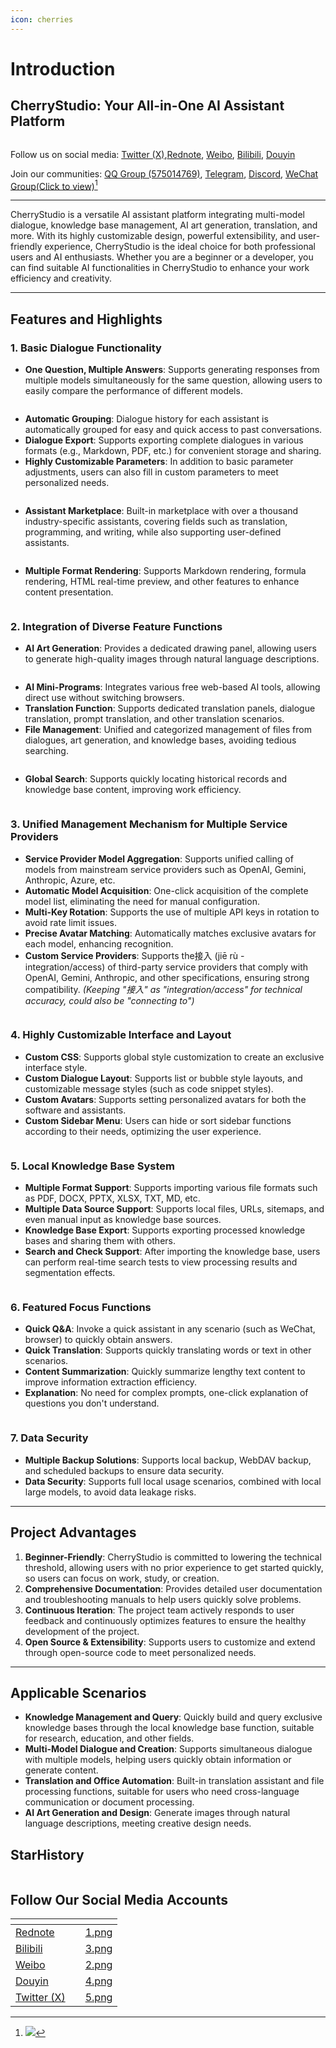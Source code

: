 ```yaml
---
icon: cherries
---
```


# Introduction

## CherryStudio: Your All-in-One AI Assistant Platform

<figure><img src=".gitbook/assets/docs-readme-banner1.png" alt=""><figcaption></figcaption></figure>

Follow us on social media: [Twitter (X)](https://x.com/CherryStudioAPP?t=DYR0ulaLur-bO4Us3bG79A%5C\&s=05),[Rednote](https://www.xiaohongshu.com/user/profile/662b6853000000000b031d9a?xsec_token=YB_1nKvlH4r5hPYVVbbsNHF8Y6n6AKlm5-DaggPCtd2DQ%3D\&xsec_source=app_share\&xhsshare=CopyLink\&appuid=662b6853000000000b031d9a\&apptime=1738627324\&share_id=ace5db41b5954fab8d98a2a7865a62bc\&share_channel=copy_link), [Weibo](https://weibo.com/u/7975656228), [Bilibili](https://space.bilibili.com/3546657515898892?plat_id=1%5C\&share_from=space%5C\&share_medium=android%5C\&share_plat=android%5C\&share_session_id=864e7c2b-5488-4564-9893-9a72f413811e%5C\&share_source=COPY%5C\&share_tag=s_i%5C\&timestamp=1738627360%5C\&unique_k=hIfGgDW), [Douyin](https://www.douyin.com/user/MS4wLjABAAAAmw9A54m5J0hHVMQY5eGrVJ-EHDoOS0hgJ6M1F9MN2Tn2V163A0xrC4_KVzfmQSxC?previous_page=app_code_link)

Join our communities: [QQ Group (575014769)](https://qm.qq.com/q/lo0D4qVZKi), [Telegram](https://t.me/CherryStudioAI), [Discord](https://discord.gg/wez8HtpxqQ), [WeChat Group(Click to view)](#user-content-fn-1)[^1]

***

CherryStudio is a versatile AI assistant platform integrating multi-model dialogue, knowledge base management, AI art generation, translation, and more. With its highly customizable design, powerful extensibility, and user-friendly experience, CherryStudio is the ideal choice for both professional users and AI enthusiasts. Whether you are a beginner or a developer, you can find suitable AI functionalities in CherryStudio to enhance your work efficiency and creativity.

***

## **Features and Highlights**

### **1. Basic Dialogue Functionality**

* **One Question, Multiple Answers**: Supports generating responses from multiple models simultaneously for the same question, allowing users to easily compare the performance of different models.

<figure><img src=".gitbook/assets/docs-readme-1 (1) (1).png" alt=""><figcaption></figcaption></figure>

* **Automatic Grouping**: Dialogue history for each assistant is automatically grouped for easy and quick access to past conversations.
* **Dialogue Export**: Supports exporting complete dialogues in various formats (e.g., Markdown, PDF, etc.) for convenient storage and sharing.
* **Highly Customizable Parameters**: In addition to basic parameter adjustments, users can also fill in custom parameters to meet personalized needs.​

<figure><img src=".gitbook/assets/docs-readme-2 (2).png" alt=""><figcaption></figcaption></figure>

* **Assistant Marketplace**: Built-in marketplace with over a thousand industry-specific assistants, covering fields such as translation, programming, and writing, while also supporting user-defined assistants.​

<figure><img src=".gitbook/assets/docs-readme-4.png" alt=""><figcaption></figcaption></figure>

* **Multiple Format Rendering**: Supports Markdown rendering, formula rendering, HTML real-time preview, and other features to enhance content presentation.

<figure><img src=".gitbook/assets/docs-readme-3 (1).png" alt=""><figcaption></figcaption></figure>

### **2. Integration of Diverse Feature Functions**

* **AI Art Generation**: Provides a dedicated drawing panel, allowing users to generate high-quality images through natural language descriptions.

<figure><img src=".gitbook/assets/docs-readme-5.png" alt=""><figcaption></figcaption></figure>

* **AI Mini-Programs**: Integrates various free web-based AI tools, allowing direct use without switching browsers.
* **Translation Function**: Supports dedicated translation panels, dialogue translation, prompt translation, and other translation scenarios.
* **File Management**: Unified and categorized management of files from dialogues, art generation, and knowledge bases, avoiding tedious searching.

<figure><img src=".gitbook/assets/docs-readme-6.png" alt=""><figcaption></figcaption></figure>

* **Global Search**: Supports quickly locating historical records and knowledge base content, improving work efficiency.

<figure><img src=".gitbook/assets/docs-readme-7.png" alt=""><figcaption></figcaption></figure>

### **3. Unified Management Mechanism for Multiple Service Providers**

* **Service Provider Model Aggregation**: Supports unified calling of models from mainstream service providers such as OpenAI, Gemini, Anthropic, Azure, etc.
* **Automatic Model Acquisition**: One-click acquisition of the complete model list, eliminating the need for manual configuration.
* **Multi-Key Rotation**: Supports the use of multiple API keys in rotation to avoid rate limit issues.
* **Precise Avatar Matching**: Automatically matches exclusive avatars for each model, enhancing recognition.
* **Custom Service Providers**: Supports the接入 (jiē rù - integration/access) of third-party service providers that comply with OpenAI, Gemini, Anthropic, and other specifications, ensuring strong compatibility. _(Keeping "接入" as "integration/access" for technical accuracy, could also be "connecting to")_

<figure><img src=".gitbook/assets/docs-readme-8.png" alt=""><figcaption></figcaption></figure>

### **4. Highly Customizable Interface and Layout**

* **Custom CSS**: Supports global style customization to create an exclusive interface style.
* **Custom Dialogue Layout**: Supports list or bubble style layouts, and customizable message styles (such as code snippet styles).
* **Custom Avatars**: Supports setting personalized avatars for both the software and assistants.
* **Custom Sidebar Menu**: Users can hide or sort sidebar functions according to their needs, optimizing the user experience.

<figure><img src=".gitbook/assets/docs-readme-9.png" alt=""><figcaption></figcaption></figure>

### **5. Local Knowledge Base System**

* **Multiple Format Support**: Supports importing various file formats such as PDF, DOCX, PPTX, XLSX, TXT, MD, etc.
* **Multiple Data Source Support**: Supports local files, URLs, sitemaps, and even manual input as knowledge base sources.
* **Knowledge Base Export**: Supports exporting processed knowledge bases and sharing them with others.
* **Search and Check Support**: After importing the knowledge base, users can perform real-time search tests to view processing results and segmentation effects.

<figure><img src=".gitbook/assets/docs-readme-10.png" alt=""><figcaption></figcaption></figure>

### **6. Featured Focus Functions**

* **Quick Q\&A**: Invoke a quick assistant in any scenario (such as WeChat, browser) to quickly obtain answers.
* **Quick Translation**: Supports quickly translating words or text in other scenarios.
* **Content Summarization**: Quickly summarize lengthy text content to improve information extraction efficiency.
* **Explanation**: No need for complex prompts, one-click explanation of questions you don't understand.

<figure><img src=".gitbook/assets/docs-readme-11.png" alt=""><figcaption></figcaption></figure>

### **7. Data Security**

* **Multiple Backup Solutions**: Supports local backup, WebDAV backup, and scheduled backups to ensure data security.
* **Data Security**: Supports full local usage scenarios, combined with local large models, to avoid data leakage risks.

***

## **Project Advantages**

1. **Beginner-Friendly**: CherryStudio is committed to lowering the technical threshold, allowing users with no prior experience to get started quickly, so users can focus on work, study, or creation.
2. **Comprehensive Documentation**: Provides detailed user documentation and troubleshooting manuals to help users quickly solve problems.
3. **Continuous Iteration**: The project team actively responds to user feedback and continuously optimizes features to ensure the healthy development of the project.
4. **Open Source & Extensibility**: Supports users to customize and extend through open-source code to meet personalized needs.

***

## **Applicable Scenarios**

* **Knowledge Management and Query**: Quickly build and query exclusive knowledge bases through the local knowledge base function, suitable for research, education, and other fields.
* **Multi-Model Dialogue and Creation**: Supports simultaneous dialogue with multiple models, helping users quickly obtain information or generate content.
* **Translation and Office Automation**: Built-in translation assistant and file processing functions, suitable for users who need cross-language communication or document processing.
* **AI Art Generation and Design**: Generate images through natural language descriptions, meeting creative design needs.

## StarHistory

<figure><img src="https://urlscan.io/liveshot/?width=1300&#x26;height=620&#x26;url=https://cherrystarhistory.ocool.online/" alt=""><figcaption></figcaption></figure>

## Follow Our Social Media Accounts

<table data-view="cards"><thead><tr><th></th><th data-hidden></th><th data-hidden data-card-cover data-type="files"></th></tr></thead><tbody><tr><td><a href="https://www.xiaohongshu.com/user/profile/662b6853000000000b031d9a?xsec_token=YB_1nKvlH4r5hPYVVbbsNHF8Y6n6AKlm5-DaggPCtd2DQ%3D&#x26;xsec_source=app_share&#x26;xhsshare=CopyLink&#x26;appuid=662b6853000000000b031d9a&#x26;apptime=1738627324&#x26;share_id=ace5db41b5954fab8d98a2a7865a62bc&#x26;share_channel=copy_link">Rednote</a></td><td></td><td><a href=".gitbook/assets/1.png">1.png</a></td></tr><tr><td><a href="https://b23.tv/hIfGgDW">Bilibili</a></td><td></td><td><a href=".gitbook/assets/3.png">3.png</a></td></tr><tr><td><a href="https://weibo.com/u/7975656228">Weibo</a></td><td></td><td><a href=".gitbook/assets/2.png">2.png</a></td></tr><tr><td><a href="https://v.douyin.com/ifTpX4X7">Douyin</a></td><td></td><td><a href=".gitbook/assets/4.png">4.png</a></td></tr><tr><td><a href="https://x.com/CherryStudioAPP?t=DYR0ulaLur-bO4Us3bG79A&#x26;s=05">Twitter (X)</a></td><td></td><td><a href=".gitbook/assets/5.png">5.png</a></td></tr></tbody></table>

[^1]: ![](.gitbook/assets/image.avif)
